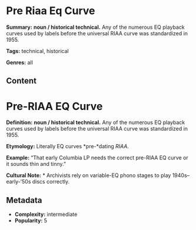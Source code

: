 # Pre Riaa Eq Curve

**Summary:** **noun / historical technical.** Any of the numerous EQ playback curves used by labels before the universal RIAA curve was standardized in 1955.

**Tags:** technical, historical

**Genres:** all

## Content

# Pre-RIAA EQ Curve

**Definition:** **noun / historical technical.** Any of the numerous EQ playback curves used by labels before the universal RIAA curve was standardized in 1955.

**Etymology:** Literally EQ curves *pre-*dating *RIAA*.

**Example:** “That early Columbia LP needs the correct pre-RIAA EQ curve or it sounds thin and tinny.”

**Cultural Note:** * Archivists rely on variable-EQ phono stages to play 1940s–early-’50s discs correctly.

## Metadata

- **Complexity:** intermediate
- **Popularity:** 5
